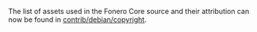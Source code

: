 The list of assets used in the Fonero Core source and their attribution can now be found in [contrib/debian/copyright](../contrib/debian/copyright).
